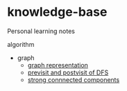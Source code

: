 # knowledge-base
Personal learning notes

algorithm
-   graph
    -   [graph representation](algorithm/graph/graph-representation.md)
    -   [previsit and postvisit of DFS](algorithm/graph/previsit-and-postvisit-orders.md)
    -   [strong connnected components](algorithm/graph/strong-connected-graph.md)
